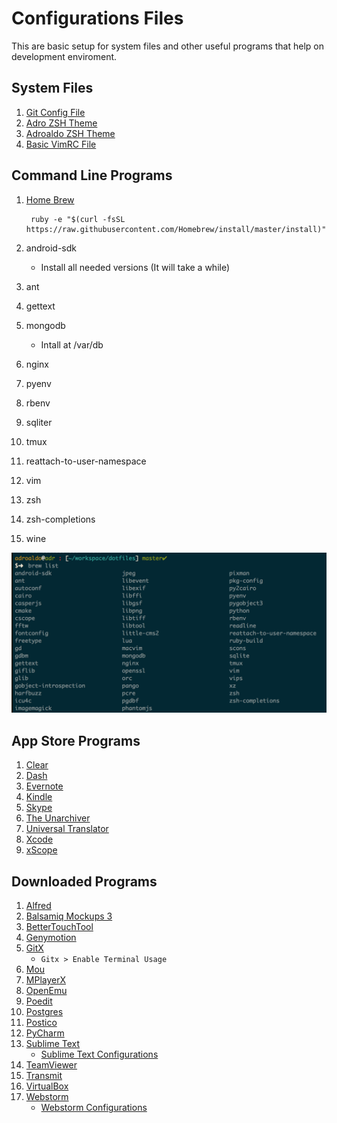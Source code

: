 # Configurations Files

This are basic setup for system files and other useful programs that help on development enviroment.

## System Files

1. [Git Config File](./.gitcofig)
1. [Adro ZSH Theme](./.adro.zsh-theme)
1. [Adroaldo ZSH Theme](./.adroaldo.zsh-theme.bkp)
2. [Basic VimRC File](./.vimrc.my.bkp)


## Command Line Programs

1. [Home Brew]()
    
        ruby -e "$(curl -fsSL https://raw.githubusercontent.com/Homebrew/install/master/install)"

1. android-sdk
    - Install all needed versions (It will take a while)
1. ant
1. gettext
1. mongodb
    - Intall at /var/db
1. nginx
1. pyenv
1. rbenv
1. sqliter
1. tmux
1. reattach-to-user-namespace
1. vim
1. zsh
1. zsh-completions
1. wine

![Installed Brew Apps](./homebrew.png)

## App Store Programs

1. [Clear]()
1. [Dash]()
1. [Evernote]()
1. [Kindle]()
1. [Skype]()
1. [The Unarchiver]()
1. [Universal Translator]()
1. [Xcode]()
1. [xScope]()


## Downloaded Programs

1. [Alfred](https://www.alfredapp.com/)
1. [Balsamiq Mockups 3](https://balsamiq.com/)
1. [BetterTouchTool](http://bettertouchtool.en.softonic.com/mac)
1. [Genymotion](https://www.genymotion.com/)
1. [GitX](https://rowanj.github.io/gitx/)
    - `Gitx > Enable Terminal Usage`
1. [Mou](http://25.io/mou/)
1. [MPlayerX](http://mplayerx.org/)
1. [OpenEmu](http://openemu.org/)
1. [Poedit](https://poedit.net/)
1. [Postgres](http://postgresapp.com/)
1. [Postico](https://eggerapps.at/postico/)
1. [PyCharm](https://www.jetbrains.com/pycharm/)
1. [Sublime Text](http://www.sublimetext.com/)
    - [Sublime Text Configurations](./READMES/sublime.md)
1. [TeamViewer](https://www.teamviewer.com)
1. [Transmit](https://panic.com/transmit/)
1. [VirtualBox](https://www.virtualbox.org/)
1. [Webstorm](https://www.jetbrains.com/webstorm/)
    - [Webstorm Configurations](./READMES/webstorm.md)


